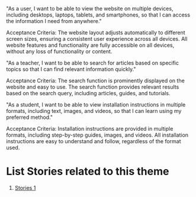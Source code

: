 "As a user, I want to be able to view the website on multiple devices, including desktops, laptops, tablets, and smartphones, so that I can access the information I need from anywhere."

Acceptance Criteria:
The website layout adjusts automatically to different screen sizes, ensuring a consistent user experience across all devices.
All website features and functionality are fully accessible on all devices, without any loss of functionality or content.

"As a teacher, I want to be able to search for articles based on specific topics so that I can find relevant information quickly."

Acceptance Criteria:
The search function is prominently displayed on the website and easy to use.
The search function provides relevant results based on the search query, including articles, guides, and tutorials.

"As a student, I want to be able to view installation instructions in multiple formats, including text, images, and videos, so that I can learn using my preferred method."

Acceptance Criteria:
Installation instructions are provided in multiple formats, including step-by-step guides, images, and videos.
All installation instructions are easy to understand and follow, regardless of the format used.


# List Stories related to this theme
1. [Stories 1](documentation/templates/theme/initiatives/epics/stories/tasks/task_template.md)
